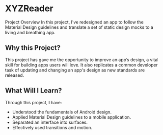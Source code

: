 # XYZReader
Project Overview
In this project, I've redesigned an app to follow the Material Design guidelines and translate a set of static design mocks to a living and breathing app.

## Why this Project?
This project has gave me the opportunity to improve an app’s design, a vital skill for building apps users will love. It also replicates a common developer task of updating and changing an app's design as new standards are released.

## What Will I Learn?
Through this project, I have:

* Understood the fundamentals of Android design.
* Applied Material Design guidelines to a mobile application.
* Separated an interface into surfaces.
* Effectively used transitions and motion.
